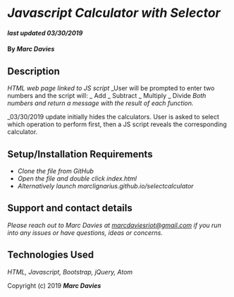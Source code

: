 # _Javascript Calculator with Selector_

#### _last updated 03/30/2019_

#### By _**Marc Davies**_

## Description

_HTML web page linked to JS script_
_User will be prompted to enter two numbers and the script will:
_ Add
_ Subtract
_ Multiply
_ Divide
_Both numbers and return a message with the result of each function._

_03/30/2019 update initially hides the calculators. User is asked to select which operation to perform first, then a JS script reveals the corresponding calculator.

## Setup/Installation Requirements

* _Clone the file from GitHub_
* _Open the file and double click index.html_
* _Alternatively launch marclignarius.github.io/selectcalculator_

## Support and contact details

_Please reach out to Marc Davies at marcdaviesriot@gmail.com if you run into any issues or have questions, ideas or concerns._

## Technologies Used

_HTML, Javascript, Bootstrap, jQuery, Atom_

Copyright (c) 2019 **_Marc Davies_**
